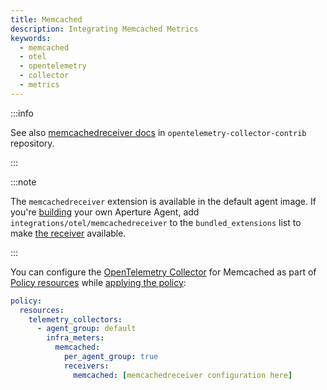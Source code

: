```yaml
---
title: Memcached
description: Integrating Memcached Metrics
keywords:
  - memcached
  - otel
  - opentelemetry
  - collector
  - metrics
---
```


:::info

See also [memcachedreceiver docs][receiver] in `opentelemetry-collector-contrib`
repository.

:::

:::note

The `memcachedreceiver` extension is available in the default agent image. If
you're [building][build] your own Aperture Agent, add
`integrations/otel/memcachedreceiver` to the `bundled_extensions` list to make
[the receiver][receiver] available.

:::

You can configure the [OpenTelemetry Collector][opentelemetry-collector] for
Memcached as part of [Policy resources][policy-resources] while [applying the
policy][applying-policy]:

```yaml
policy:
  resources:
    telemetry_collectors:
      - agent_group: default
        infra_meters:
          memcached:
            per_agent_group: true
            receivers:
              memcached: [memcachedreceiver configuration here]
```

[build]: /reference/aperturectl/build/agent/agent.md
[receiver]:
  https://github.com/open-telemetry/opentelemetry-collector-contrib/tree/main/receiver/memcachedreceiver
[opentelemetry-collector]: /reference/configuration/spec.md#telemetry-collector
[applying-policy]: /use-cases/use-cases.md
[policy-resources]: /reference/configuration/spec.md#resources
